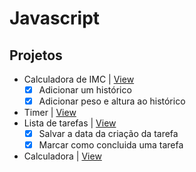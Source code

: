 # Javascript

## Projetos 

- Calculadora de IMC | [View](https://simpleimc.netlify.app/)
  - [x] Adicionar um histórico
  - [x] Adicionar peso e altura ao histórico 
- Timer | [View](https://simpletimer.netlify.app/)
- Lista de tarefas | [View](https://simpletasks.netlify.app/)
  - [x] Salvar a data da criação da tarefa
  - [x] Marcar como concluida uma tarefa
- Calculadora | [View](https://simplercalculator.netlify.app/)
